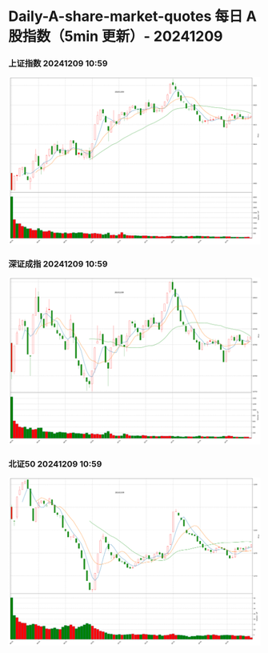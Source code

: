
# Daily-A-share-market-quotes 每日 A 股指数（5min 更新）- 20241209

### 上证指数 20241209 10:59
![](./fig/2024/12/20241209-sh000001.png)

### 深证成指 20241209 10:59
![](./fig/2024/12/20241209-sz399001.png)

### 北证50 20241209 10:59
![](./fig/2024/12/20241209-bj899050.png)

